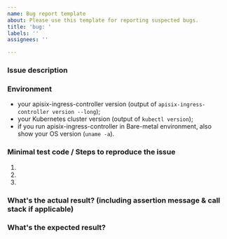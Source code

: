 ```yaml
---
name: Bug report template
about: Please use this template for reporting suspected bugs.
title: 'bug: '
labels: ''
assignees: ''

---
```


### Issue description

### Environment

* your apisix-ingress-controller version (output of `apisix-ingress-controller version --long`);
* your Kubernetes cluster version (output of `kubectl version`);
* if you run apisix-ingress-controller in Bare-metal environment, also show your OS version (`uname -a`).

### Minimal test code / Steps to reproduce the issue

1.
2.
3.

### What's the actual result? (including assertion message & call stack if applicable)

### What's the expected result?
